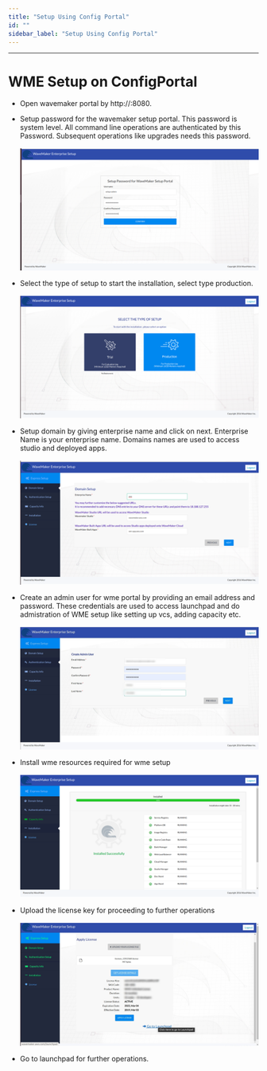```yaml
---
title: "Setup Using Config Portal"
id: ""
sidebar_label: "Setup Using Config Portal"
---
```

---
# WME Setup on ConfigPortal

- Open wavemaker portal by http://<platformip>:8080.
- Setup password for the wavemaker setup portal. This password is system level. All command line operations are authenticated by this Password. Subsequent operations like upgrades needs this password.
    <br/><br/>
    [![](/learn/assets/wme-setup/wme-portal-setup/setting-username-and-password.png)](/learn/assets/wme-setup/wme-portal-setup/setting-username-and-password.png)

- Select the type of setup to start the installation, select type production.
    <br/><br/>
    [![](/learn/assets/wme-setup/wme-portal-setup/type-of-setup.png)](/learn/assets/wme-setup/wme-portal-setup/type-of-setup.png)

- Setup domain by giving enterprise name and click on next. Enterprise Name is your enterprise name. Domains names are used to access studio and deployed apps.
    <br/><br/>
    [![](/learn/assets/wme-setup/wme-portal-setup/domain-setup.png)](/learn/assets/wme-setup/wme-portal-setup/domain-setup.png)

- Create an admin user for wme portal by providing an email address and password. These credentials are used to access launchpad and do admistration of WME setup like setting up vcs, adding capacity etc.
    <br/><br/>
    [![](/learn/assets/wme-setup/wme-portal-setup/creating-admin-user.jpg)](/learn/assets/wme-setup/wme-portal-setup/creating-admin-user.jpg)

- Install wme resources required for wme setup
    <br/><br/>
    [![](/learn/assets/wme-setup/wme-portal-setup/installation.png)](/learn/assets/wme-setup/wme-portal-setup/installation.png)

- Upload the license key for proceeding to further operations
	<br/><br/>
    [![](/learn/assets/wme-setup/wme-portal-setup/apply-license.jpg)](/learn/assets/wme-setup/wme-portal-setup/apply-license.jpg)
    
- Go to launchpad for further operations.

